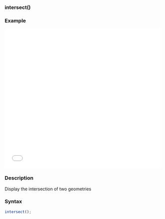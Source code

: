 ### intersect()

### Example

<iframe width="100%" height="450px" src="/sculpture/-Lh9BLC8U9GlD0f8enqQ?example=true&embed=true" frameborder="0"></iframe>

### Description
Display the intersection of two geometries

### Syntax
```js
intersect();
```